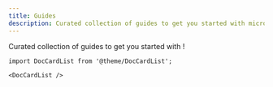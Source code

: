 ```yaml
---
title: Guides
description: Curated collection of guides to get you started with micro-lc
---
```


Curated collection of guides to get you started with <micro-lc></micro-lc>!

```mdx-code-block
import DocCardList from '@theme/DocCardList';

<DocCardList />
```
